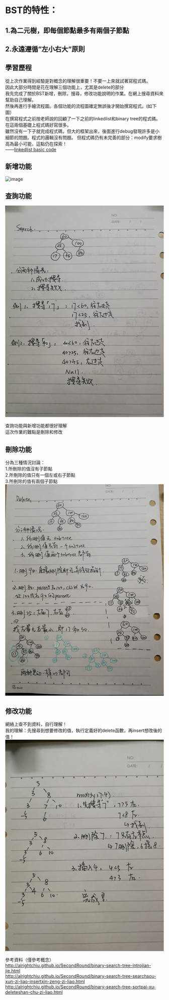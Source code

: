 # BST的特性：
## 1.為二元樹，即每個節點最多有兩個子節點     
## 2.永遠遵循“左小右大“原則       
          
## 學習歷程       
從上次作業得到經驗是對概念的理解很重要！不要一上來就試著寫程式碼。         
因此大部分時間是花在理解三個功能上，尤其是delete的部分         
我先完成了關於BST新增，刪除，搜尋，修改功能說明的作業。在網上搜尋資料來幫助自己理解。             
然後再進行手繪流程圖。各個功能的流程圖確定無誤後才開始撰寫程式。(如下圖）                    
在撰寫程式之前按老師說的回顧了一下之前的linkedlist和binary tree的程式碼。在這兩個基礎上程式碼好寫很多。         
雖然沒有一下子就完成程式碼，但大的框架出來，後面進行debug發現許多是小細節的問題。程式的邏輯沒有問題。
但程式碼仍有未完善的部分：modify要求樹高為最小可能，這點仍在探索！         
——[linkedlist basic code](https://github.com/wangshuti/DSA/blob/master/week2/Linkedlist_note.py)
          
## 新增功能
![image](https://github.com/wangshuti/DSA/blob/master/image/insert手.jpg)

## 查詢功能
![image](https://github.com/wangshuti/DSA/blob/master/image/搜尋.jpg)         
            
查詢功能與新增功能都很好理解          
這次作業的難點是刪除和修改        

## 刪除功能
分為三種情況討論：           
1.所刪除的值沒有子節點        
2.所刪除的值只有一個左或右子節點        
3.所刪除的值有兩個子節點        
![image](https://github.com/wangshuti/DSA/blob/master/image/刪除.jpg)           
           
## 修改功能           
網絡上查不到資料，自行理解！          
我的理解：先搜尋到想要修改的值，執行定義好的delete函數，再insert想改後的值！         
![image](https://github.com/wangshuti/DSA/blob/master/image/modify.jpg)
        
參考資料（僅參考概念）       
http://alrightchiu.github.io/SecondRound/binary-search-tree-introjian-jie.html        
http://alrightchiu.github.io/SecondRound/binary-search-tree-searchsou-xun-zi-liao-insertxin-zeng-zi-liao.html        
http://alrightchiu.github.io/SecondRound/binary-search-tree-sortpai-xu-deleteshan-chu-zi-liao.html          
